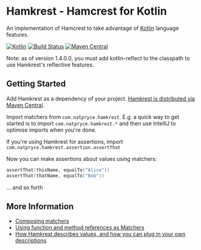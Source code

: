 # Hamkrest - Hamcrest for Kotlin

An implementation of Hamcrest to take advantage of [Kotlin](https://kotlinlang.org/) language features.

[![Kotlin](https://img.shields.io/badge/kotlin-1.3.11-blue.svg)](http://kotlinlang.org)
[![Build Status](https://travis-ci.org/npryce/hamkrest.svg?branch=master)](https://travis-ci.org/npryce/hamkrest)
[![Maven Central](https://img.shields.io/maven-central/v/com.natpryce/hamkrest.svg)](https://search.maven.org/artifact/com.natpryce/hamkrest)

Note: as of version 1.4.0.0, you must add kotlin-reflect to the classpath to use Hamkrest's reflective features.

## Getting Started

Add Hamkrest as a dependency of your project. [Hamkrest is distributed via Maven Central](https://search.maven.org/artifact/com.natpryce/hamkrest). 

Import matchers from `com.natpryce.hamkrest`.  E.g. a quick way to get started is to import `com.natpryce.hamkrest.*` and then use IntelliJ to optimise imports when you're done.

If you're using Hamkrest for assertions, import `com.natpryce.hamkrest.assertion.assertThat`

Now you can make assertions about values using matchers:

```kotlin
assertThat(thisName, equalTo("Alice"))
assertThat(thatName, equalTo("Bob"))
```

... and so forth


## More Information

* [Composing matchers](docs/compose.md)
* [Using function and method references as Matchers](docs/function-references.md)
* [How Hamkrest describes values, and how you can plug in your own descriptions](docs/describe.md)
